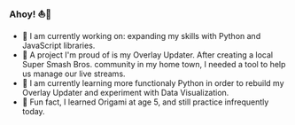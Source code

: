 ### Ahoy! ⛵👋

- 🔭 I am currently working on: expanding my skills with Python and JavaScript libraries.
- 🌟 A project I'm proud of is my Overlay Updater. After creating a local Super Smash Bros. community in my home town, I needed a tool to help us manage our live streams.
- 🌱 I am currently learning more functionaly Python in order to rebuild my Overlay Updater and experiment with Data Visualization.
- 🦢 Fun fact, I learned Origami at age 5, and still practice infrequently today.
